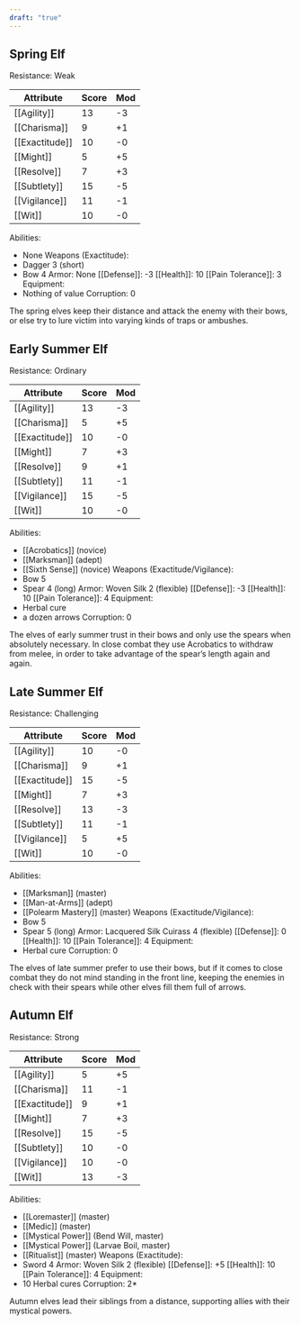 ```yaml
---
draft: "true"
---
```

## Spring Elf
Resistance: Weak

| Attribute      | Score | Mod |
| -------------- | ----- | --- |
| [[Agility]]    | 13    | -3  |
| [[Charisma]]   | 9     | +1  |
| [[Exactitude]] | 10    | -0  |
| [[Might]]      | 5     | +5  |
| [[Resolve]]    | 7     | +3  |
| [[Subtlety]]   | 15    | -5  |
| [[Vigilance]]  | 11    | -1  |
| [[Wit]]        | 10    | -0  |
Abilities:
* None
Weapons (Exactitude):
* Dagger 3 (short)
* Bow 4
Armor: None
[[Defense]]: -3
[[Health]]: 10
[[Pain Tolerance]]: 3
Equipment:
* Nothing of value
Corruption: 0

The spring elves keep their distance and attack the enemy with their bows, or else try to lure victim into varying kinds of traps or ambushes.
## Early Summer Elf
Resistance: Ordinary

| Attribute      | Score | Mod |
| -------------- | ----- | --- |
| [[Agility]]    | 13    | -3  |
| [[Charisma]]   | 5     | +5  |
| [[Exactitude]] | 10    | -0  |
| [[Might]]      | 7     | +3  |
| [[Resolve]]    | 9     | +1  |
| [[Subtlety]]   | 11    | -1  |
| [[Vigilance]]  | 15    | -5  |
| [[Wit]]        | 10    | -0  |
Abilities:
* [[Acrobatics]] (novice)
* [[Marksman]] (adept)
* [[Sixth Sense]] (novice)
Weapons (Exactitude/Vigilance):
* Bow 5
* Spear 4 (long)
Armor: Woven Silk 2 (flexible)
[[Defense]]: -3
[[Health]]: 10
[[Pain Tolerance]]: 4
Equipment:
* Herbal cure
* a dozen arrows
Corruption: 0

The elves of early summer trust in their bows and only use the spears when absolutely necessary. In close combat they use Acrobatics to withdraw from melee, in order to take advantage of the spear’s length again and again.
## Late Summer Elf
Resistance: Challenging

| Attribute      | Score | Mod  |
| -------------- | ----- | ---- |
| [[Agility]]    | 10    | -0   |
| [[Charisma]]   | 9     | +1   |
| [[Exactitude]] | 15    | -5   |
| [[Might]]      | 7     | +3   |
| [[Resolve]]    | 13    | -3   |
| [[Subtlety]]   | 11    | -1   |
| [[Vigilance]]  | 5     | +5   |
| [[Wit]]        | 10    | -0   |
Abilities:
* [[Marksman]] (master)
* [[Man-at-Arms]] (adept)
* [[Polearm Mastery]] (master)
Weapons (Exactitude/Vigilance):
* Bow 5
* Spear 5 (long)
Armor: Lacquered Silk Cuirass 4 (flexible)
[[Defense]]: 0
[[Health]]: 10
[[Pain Tolerance]]: 4
Equipment:
* Herbal cure
Corruption: 0

The elves of late summer prefer to use their bows, but if it comes to close combat they do not mind standing in the front line, keeping the enemies in check with their spears while other elves fill them full of arrows.
## Autumn Elf
Resistance: Strong

| Attribute      | Score | Mod |
| -------------- | ----- | --- |
| [[Agility]]    | 5     | +5  |
| [[Charisma]]   | 11    | -1  |
| [[Exactitude]] | 9     | +1  |
| [[Might]]      | 7     | +3  |
| [[Resolve]]    | 15    | -5  |
| [[Subtlety]]   | 10    | -0  |
| [[Vigilance]]  | 10    | -0  |
| [[Wit]]        | 13    | -3  |
Abilities:
* [[Loremaster]] (master)
* [[Medic]] (master)
* [[Mystical Power]] (Bend Will, master)
* [[Mystical Power]] (Larvae Boil, master)
* [[Ritualist]] (master)
Weapons (Exactitude):
* Sword 4
Armor: Woven Silk 2 (flexible)
[[Defense]]: +5
[[Health]]: 10
[[Pain Tolerance]]: 4
Equipment:
* 10 Herbal cures
Corruption: 2*

Autumn elves lead their siblings from a distance, supporting allies with their mystical powers.
